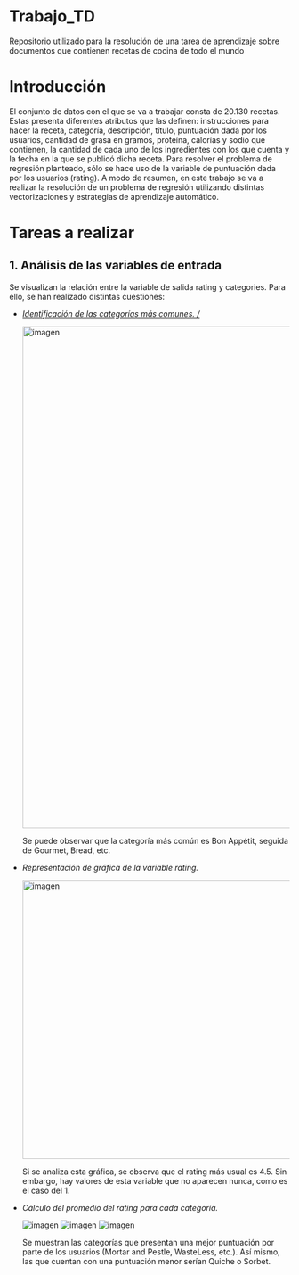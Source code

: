 # Trabajo_TD
Repositorio utilizado para la resolución de una tarea de aprendizaje sobre documentos que contienen recetas de cocina de todo el mundo

# **Introducción**
El conjunto de datos con el que se va a trabajar consta de 20.130 recetas. Estas presenta diferentes atributos que las definen: instrucciones para hacer la receta, categoría, descripción, título, puntuación dada por los usuarios, cantidad de grasa en gramos, proteína, calorías y sodio que contienen, la cantidad de cada uno de los ingredientes con los que cuenta y la fecha en la que se publicó dicha receta. Para resolver el problema de regresión planteado, sólo se hace uso de la variable de puntuación dada por los usuarios (rating). A modo de resumen, en este trabajo se va a realizar la resolución de un problema de regresión utilizando distintas vectorizaciones y estrategias de aprendizaje automático.

# **Tareas a realizar**
## **1. Análisis de las variables de entrada**
Se visualizan la relación entre la variable de salida rating y categories. Para ello, se han realizado distintas cuestiones:
- *<ins> Identificación de las categorías más comunes. /<ins>*
  
  <img src="https://github.com/user-attachments/assets/09935637-8ee6-4533-95ba-7535921cb15c" alt="imagen" width="900">

  Se puede observar que la categoría más común es Bon Appétit, seguida de Gourmet, Bread, etc.

- *Representación de gráfica de la variable rating.*

  <img src="https://github.com/user-attachments/assets/46e2c2e4-53e9-4eb9-9cd5-32f743127d79" alt="imagen" width="500">

  Si se analiza esta gráfica, se observa que el rating más usual es 4.5. Sin embargo, hay valores de esta variable que no aparecen nunca, como es el caso del 1.

- *Cálculo del promedio del rating para cada categoría.*

  ![imagen](https://github.com/user-attachments/assets/2fb51953-5e12-41b5-aeea-6674f02ebf7f)
  ![imagen](https://github.com/user-attachments/assets/7f929654-c89e-447d-bb8c-e47ac40e67c9)
  ![imagen](https://github.com/user-attachments/assets/70f53a8c-327f-4590-afff-8e8f951c0b08)

  Se muestran las categorías que presentan una mejor puntuación por parte de los usuarios (Mortar and Pestle, WasteLess, etc.). Así mismo, las que cuentan con una puntuación menor serían Quiche o Sorbet.



  

